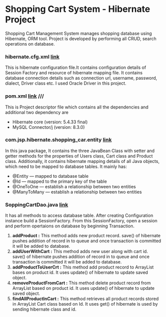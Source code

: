 # Shopping Cart System - Hibernate Project
  Shopping Cart Management System manages shopping database using Hibernate, ORM tool. Project is developed by performing all CRUD, search operations on database.

### hibernate.cfg.xml [link](src/main/java/hibernate.cfg.xml)
This is hibernate configuration file.It contains configuration details of Session Factory and resource of hibernate mapping file. It contains database connection details such as connection url, username, password, dialect, Driver class etc. I used Oracle Driver in this project.

### pom.xml [link](src/main/java/hibernate.cfg.xml) ///
This is Project descriptor file which contains all the dependencies and additional two dependency are
- Hibernate core (version: 5.4.33 final)
- MySQL Connector/j (version: 8.3.0)

### com.jsp.hibernate.shopping_car.entity [link](src/main/java/com/jsp/hibernate/shopping_cart/entity)
In this java package, It contains the three JavaBean Class with setter and getter methods for the properties of Users class, Cart class and Product class. Additionally, it contains hibernate mapping details of all Java objects, which need to be mapped to database tables. It mainly has:
- @Entity — mapped to database table
- @Id — mapped to the primary key of the table
- @OneToOne — establish a relationship between two entities
- @ManyToMany — establish a relationship between two entities

### SoppingCartDao.java [link](src/main/java/com/jsp/hibernate/shopping_cart/dao/ShoppingCartDao.java)
It has all methods to access database table. After creating Configuration instance build a SessionFactory. From this SessionFactory, open a session and perform opertaions on database by beginning Transaction.

1. **addProduct :** This method adds new product record. save() of hibernate pushes addition of record in to queue and once transaction is committed it will be added to database.
2. **addUserWithCart :** This method adds new user along with cart id. save() of hibernate pushes addition of record in to queue and once transaction is committed it will be added to database.
3. **addProductToUserCrt :** This method add product record to ArrayList bases on product id. It uses update() of hibernate to update saved object.
4. **removeProductFromCart :** This method delete product record from ArrayList based on product id. It uses update() of hibernate to update saved object.
5. **findAllProductInCart :** This method retrieves all product records stored in ArrayList<Product> Cart class based on Id. It uses get() of hibernate is used by sending hibernate class and id.

